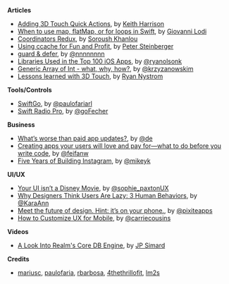 **Articles**

* [Adding 3D Touch Quick Actions](http://useyourloaf.com/blog/adding-3d-touch-quick-actions.html), by [Keith Harrison](https://twitter.com/kharrison)
* [When to use map, flatMap, or for loops in Swift](http://www.mokacoding.com/blog/when-to-use-map-flatmap-for/), by [Giovanni Lodi](https://twitter.com/mokagio)
* [Coordinators Redux](http://khanlou.com/2015/10/coordinators-redux/), by [Soroush Khanlou](https://twitter.com/khanlou)
* [Using ccache for Fun and Profit](https://pspdfkit.com/blog/2015/ccache-for-fun-and-profit/), by [Peter Steinberger](https://twitter.com/steipete)
* [guard & defer](http://nshipster.com/guard-and-defer/), by [@nnnnnnnn](https://twitter.com/nnnnnnnn)
* [Libraries Used in the Top 100 iOS Apps](https://medium.com/@ryanolsonk/libraries-used-in-the-top-100-ios-apps-5b845ad927b7), by [@ryanolsonk](https://twitter.com/ryanolsonk)
* [Generic Array of Int - what, why, how?](http://blog.krzyzanowskim.com/2015/10/07/generic-array-uint8/), by [@krzyzanowskim](https://twitter.com/krzyzanowskim)
* [Lessons learned with 3D Touch](http://engineering.instagram.com/posts/465414923641286/lessons-learned-with-3D-touch), by [Ryan Nystrom](http://www.instagram.com/ryannystrom)

**Tools/Controls**

* [SwiftGo](https://github.com/Zewo/SwiftGo), by [@paulofariarl](https://twitter.com/paulofariarl)
* [Swift Radio Pro](https://github.com/swiftcodex/swift-radio-pro), by [@goFecher](https://twitter.com/goFecher)

**Business**

* [What’s worse than paid app updates?](https://medium.com/swlh/what-s-worse-than-paid-app-updates-1d4f8ae22fe6), by [@de](https://twitter.com/de)
* [Creating apps your users will love and pay for—what to do before you write code](http://secretsaucehq.com/), by [@feifanw](https://twitter.com/feifanw)
* [Five Years of Building Instagram](https://medium.com/backchannel/war-stories-3696d00207ff), by [@mikeyk](https://twitter.com/mikeyk)

**UI/UX**

* [Your UI isn’t a Disney Movie](https://medium.com/@sophie_paxtonUX/your-ui-isn-t-a-disney-movie-703f7fbd24d2), by [@sophie_paxtonUX](https://twitter.com/sophie_paxtonUX)
* [Why Designers Think Users Are Lazy: 3 Human Behaviors](http://www.nngroup.com/articles/lazy-users/), by [@KaraAnn](https://twitter.com/KaraAnn)
* [Meet the future of design. Hint: it’s on your phone.](https://medium.com/@pixiteapps/meet-the-future-of-design-hint-it-s-on-your-phone-55e1ba30e04e), by [@pixiteapps](https://twitter.com/pixiteapps)
* [How to Customize UX for Mobile](http://www.webdesignerdepot.com/2015/10/how-to-customize-ux-for-mobile/), by [@carriecousins](https://twitter.com/carriecousins)

**Videos**

* [A Look Into Realm's Core DB Engine](https://realm.io/news/jp-simard-realm-core-database-engine/), by [JP Simard](https://twitter.com/simjp)


**Credits**

* [mariusc](https://github.com/mariusc), [paulofaria](https://github.com/paulofaria), [rbarbosa](https://github.com/rbarbosa), [4thethrillofit](https://github.com/4thethrillofit), [lm2s](https://github.com/lm2s)
